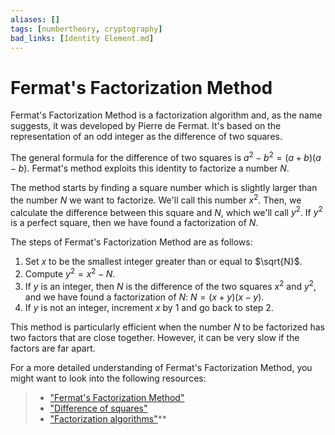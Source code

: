 ```yaml
---
aliases: []
tags: [numbertheory, cryptography]
bad_links: [Identity Element.md]
---
```

# Fermat's Factorization Method

Fermat's Factorization Method is a factorization algorithm and, as the name suggests, it was developed by Pierre de Fermat. It's based on the representation of an odd integer as the difference of two squares.

The general formula for the difference of two squares is $a^2 - b^2 = (a+b)(a-b)$. Fermat's method exploits this identity to factorize a number $N$.

The method starts by finding a square number which is slightly larger than the number $N$ we want to factorize. We'll call this number $x^2$. Then, we calculate the difference between this square and $N$, which we'll call $y^2$. If $y^2$ is a perfect square, then we have found a factorization of $N$.

The steps of Fermat's Factorization Method are as follows:

1. Set $x$ to be the smallest integer greater than or equal to $\sqrt{N}$.
2. Compute $y^2 = x^2 - N$.
3. If $y$ is an integer, then $N$ is the difference of the two squares $x^2$ and $y^2$, and we have found a factorization of $N$: $N = (x+y)(x-y)$.
4. If $y$ is not an integer, increment $x$ by 1 and go back to step 2.

This method is particularly efficient when the number $N$ to be factorized has two factors that are close together. However, it can be very slow if the factors are far apart.

For a more detailed understanding of Fermat's Factorization Method, you might want to look into the following resources:

> - ["Fermat's Factorization Method"](https://www.google.com/search?q=Fermat%27s+Factorization+Method)
> - ["Difference of squares"](https://www.google.com/search?q=difference+of+squares)
> - ["Factorization algorithms"](https://www.google.com/search?q=factorization+algorithms)**